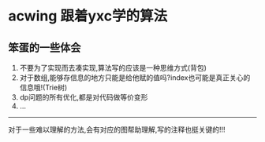 # acwing 跟着yxc学的算法

## 笨蛋的一些体会
1. 不要为了实现而去凑实现,算法写的应该是一种思维方式(背包)
2. 对于数组,能够存信息的地方只能是给他赋的值吗?index也可能是真正关心的信息哦!(Trie树)
3. dp问题的所有优化,都是对代码做等价变形
4. ...

 ---
 对于一些难以理解的方法,会有对应的图帮助理解,写的注释也挺关键的!!!

